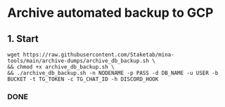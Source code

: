 # Archive automated backup to GCP

## 1. Start

```
wget https://raw.githubusercontent.com/Staketab/mina-tools/main/archive-dumps/archive_db_backup.sh \
&& chmod +x archive_db_backup.sh \
&& ./archive_db_backup.sh -n NODENAME -p PASS -d DB_NAME -u USER -b BUCKET -t TG_TOKEN -c TG_CHAT_ID -h DISCORD_HOOK
```
### DONE
